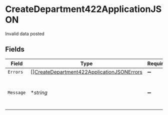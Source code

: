 # CreateDepartment422ApplicationJSON

Invalid data posted


## Fields

| Field                                                                                                             | Type                                                                                                              | Required                                                                                                          | Description                                                                                                       | Example                                                                                                           |
| ----------------------------------------------------------------------------------------------------------------- | ----------------------------------------------------------------------------------------------------------------- | ----------------------------------------------------------------------------------------------------------------- | ----------------------------------------------------------------------------------------------------------------- | ----------------------------------------------------------------------------------------------------------------- |
| `Errors`                                                                                                          | [][CreateDepartment422ApplicationJSONErrors](../../models/operations/createdepartment422applicationjsonerrors.md) | :heavy_minus_sign:                                                                                                | N/A                                                                                                               |                                                                                                                   |
| `Message`                                                                                                         | **string*                                                                                                         | :heavy_minus_sign:                                                                                                | N/A                                                                                                               | The given data was invalid.                                                                                       |